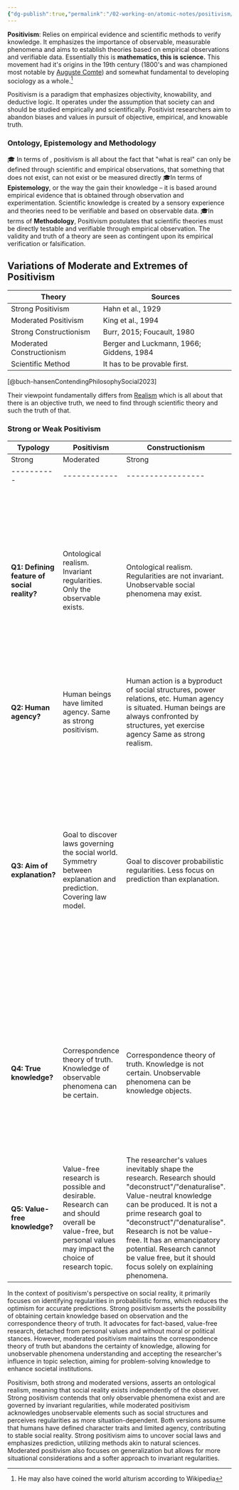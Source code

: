 ```yaml
---
{"dg-publish":true,"permalink":"/02-working-on/atomic-notes/positivism/","title":"Positivism","noteIcon":"","created":"Monday, December 18th 2023, 1:33:23 pm","updated":"2024-01-03T01:51:52.681+01:00"}
---
```



**Positivism**: Relies on empirical evidence and scientific methods to verify knowledge. It emphasizes the importance of observable, measurable phenomena and aims to establish theories based on empirical observations and verifiable data. Essentially this is **mathematics, this is science.** This movement had it's origins in the 19th century (1800's and was championed most notable by [Auguste Comte](https://en.wikipedia.org/wiki/Auguste_Comte)) and somewhat fundamental to developing sociology as a whole.[^1]

Positivism is a paradigm that emphasizes objectivity, knowability, and deductive logic. It operates under the assumption that society can and should be studied empirically and scientifically. Positivist researchers aim to abandon biases and values in pursuit of objective, empirical, and knowable truth.

### Ontology, Epistemology and Methodology

🎓 In terms of , positivism is all about the fact that "what is real" can only be defined through scientific and empirical observations, that something that does not exist, can not exist or be measured directly
🎓In terms of **Epistemology**, or the way the gain their knowledge – it is based around empirical evidence that is obtained through observation and experimentation. Scientific knowledge is created by a sensory experience and theories need to be verifiable and based on observable data.
🎓In terms of **Methodology**, Positivism postulates that scientific theories must be directly testable and verifiable through empirical observation. The validity and truth of a theory are seen as contingent upon its empirical verification or falsification.


## Variations of Moderate and Extremes of Positivism
| Theory                  | Sources                                                                                                                                                 |
|-------------------------|---------------------------------------------------------------------------------------------------------------------------------------------------------|
| Strong Positivism       | Hahn et al., 1929                                                                                                                                      |
| Moderated Positivism    | King et al., 1994                                                                                                                                      |
| Strong Constructionism  | Burr, 2015; Foucault, 1980                                                                                                                             |
| Moderated Constructionism | Berger and Luckmann, 1966; Giddens, 1984                                                                                                               |
| Scientific Method       | It has to be provable first.                                                                                                                           |

[@buch-hansenContendingPhilosophySocial2023]


Their viewpoint fundamentally differs from [Realism](<02_ Working Brain/00_Please-Process 1/Philosophy of Science, Realism>) which is all about that there is an objective truth, we need to find through scientific theory and such the truth of that.

### Strong or Weak Positivism

| Typology | Positivism | Constructionism | Realism |
|----------|------------|-----------------|---------|
| Strong   | Moderated  | Strong          | Moderated |
|----------|------------|-----------------|---------|
| **Q1: Defining feature of social reality?** | Ontological realism. Invariant regularities. Only the observable exists. | Ontological realism. Regularities are not invariant. Unobservable social phenomena may exist. | Ontological idealism: multiple social realities. Social constructs. Ontological realism: one social reality which is construed differently. Social constructs. Ontological realism. Deep structures. Ontological realism. Deep structures, but the ideational and agential are equally important. |
| **Q2: Human agency?** | Human beings have limited agency. Same as strong positivism. | Human action is a byproduct of social structures, power relations, etc. Human agency is situated. Human beings are always confronted by structures, yet exercise agency Same as strong realism. |
| **Q3: Aim of explanation?** | Goal to discover laws governing the social world. Symmetry between explanation and prediction. Covering law model. | Goal to discover probabilistic regularities. Less focus on prediction than explanation. | Goal to gain in-depth knowledge of social constructs and their impact. Does not relate to "the objective world". Goal to gain in-depth knowledge of social constructs and their impact. Mainly focusing on ideational aspects, but can relate to objective/material aspects. Goal to uncover causal mechanisms that mainly take the form of social structures. Goal to uncover causal mechanisms that take various forms. |
| **Q4: True knowledge?** | Correspondence theory of truth. Knowledge of observable phenomena can be certain. | Correspondence theory of truth. Knowledge is not certain. Unobservable phenomena can be knowledge objects. | Conventionalist theory of truth. Knowledge is never certain. No objective facts. Correspondence theory of truth. Knowledge is never certain and always conceptually mediated. Correspondence theory of truth. Fallibilism. Correspondence theory of truth. Fallibilism. |
| **Q5: Value-free knowledge?** | Value-free research is possible and desirable. Research can and should overall be value-free, but personal values may impact the choice of research topic. | The researcher's values inevitably shape the research. Research should "deconstruct"/"denaturalise". Value-neutral knowledge can be produced. It is not a prime research goal to "deconstruct"/"denaturalise". Research is not be value-free. It has an emancipatory potential. Research cannot be value free, but it should focus solely on explaining phenomena. |


In the context of positivism's perspective on social reality, it primarily focuses on identifying regularities in probabilistic forms, which reduces the optimism for accurate predictions. Strong positivism asserts the possibility of obtaining certain knowledge based on observation and the correspondence theory of truth. It advocates for fact-based, value-free research, detached from personal values and without moral or political stances. However, moderated positivism maintains the correspondence theory of truth but abandons the certainty of knowledge, allowing for unobservable phenomena understanding and accepting the researcher's influence in topic selection, aiming for problem-solving knowledge to enhance societal institutions.


Positivism, both strong and moderated versions, asserts an ontological realism, meaning that social reality exists independently of the observer. Strong positivism contends that only observable phenomena exist and are governed by invariant regularities, while moderated positivism acknowledges unobservable elements such as social structures and perceives regularities as more situation-dependent. Both versions assume that humans have defined character traits and limited agency, contributing to stable social reality. Strong positivism aims to uncover social laws and emphasizes prediction, utilizing methods akin to natural sciences. Moderated positivism also focuses on generalization but allows for more situational considerations and a softer approach to invariant regularities.

[^1]: He may also have coined the world alturism according to Wikipedia